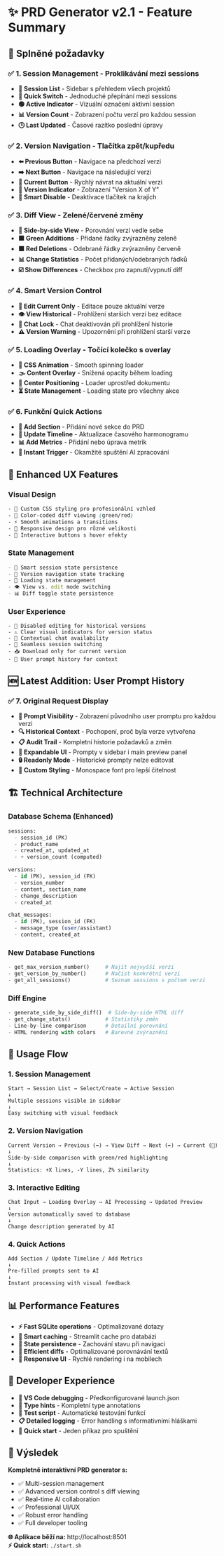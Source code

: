 # ✨ PRD Generator v2.1 - Feature Summary

## 🎯 Splněné požadavky

### ✅ 1. Session Management - Proklikávání mezi sessions

- **📁 Session List** - Sidebar s přehledem všech projektů
- **🔄 Quick Switch** - Jednoduché přepínání mezi sessions
- **🟢 Active Indicator** - Vizuální označení aktivní session
- **📊 Version Count** - Zobrazení počtu verzí pro každou session
- **🕒 Last Updated** - Časové razítko poslední úpravy

### ✅ 2. Version Navigation - Tlačítka zpět/kupředu

- **⬅️ Previous Button** - Navigace na předchozí verzi
- **➡️ Next Button** - Navigace na následující verzi
- **🔄 Current Button** - Rychlý návrat na aktuální verzi
- **📍 Version Indicator** - Zobrazení "Version X of Y"
- **🚫 Smart Disable** - Deaktivace tlačítek na krajích

### ✅ 3. Diff View - Zelené/červené změny

- **🔀 Side-by-side View** - Porovnání verzí vedle sebe
- **🟩 Green Additions** - Přidané řádky zvýrazněny zeleně
- **🟥 Red Deletions** - Odebrané řádky zvýrazněny červeně
- **📊 Change Statistics** - Počet přidaných/odebraných řádků
- **☑️ Show Differences** - Checkbox pro zapnutí/vypnutí diff

### ✅ 4. Smart Version Control

- **📝 Edit Current Only** - Editace pouze aktuální verze
- **👁️ View Historical** - Prohlížení starších verzí bez editace
- **💬 Chat Lock** - Chat deaktivován při prohlížení historie
- **⚠️ Version Warning** - Upozornění při prohlížení starší verze

### ✅ 5. Loading Overlay - Točící kolečko s overlay

- **💫 CSS Animation** - Smooth spinning loader
- **🌫️ Content Overlay** - Snížená opacity během loading
- **🎯 Center Positioning** - Loader uprostřed dokumentu
- **⏳ State Management** - Loading state pro všechny akce

### ✅ 6. Funkční Quick Actions

- **📝 Add Section** - Přidání nové sekce do PRD
- **🎯 Update Timeline** - Aktualizace časového harmonogramu
- **📊 Add Metrics** - Přidání nebo úprava metrik
- **🚀 Instant Trigger** - Okamžité spuštění AI zpracování

## 🎨 Enhanced UX Features

### Visual Design

```css
- 🎨 Custom CSS styling pro profesionální vzhled
- 🌈 Color-coded diff viewing (green/red)
- ⚡ Smooth animations a transitions
- 📱 Responsive design pro různé velikosti
- 🔘 Interactive buttons s hover efekty
```

### State Management

```javascript
- 🧠 Smart session state persistence
- 🔄 Version navigation state tracking
- 💾 Loading state management
- 👁️ View vs. edit mode switching
- 📊 Diff toggle state persistence
```

### User Experience

```
- 🚫 Disabled editing for historical versions
- ⚠️ Clear visual indicators for version status
- 💬 Contextual chat availability
- 🔄 Seamless session switching
- 📥 Download only for current version
- 📝 User prompt history for context
```

## 🆕 Latest Addition: User Prompt History

### ✅ 7. Original Request Display

- **📝 Prompt Visibility** - Zobrazení původního user promptu pro každou verzi
- **🔍 Historical Context** - Pochopení, proč byla verze vytvořena
- **📋 Audit Trail** - Kompletní historie požadavků a změn
- **📂 Expandable UI** - Prompty v sidebar i main preview panel
- **🔒 Readonly Mode** - Historické prompty nelze editovat
- **🎨 Custom Styling** - Monospace font pro lepší čitelnost

## 🏗️ Technical Architecture

### Database Schema (Enhanced)

```sql
sessions:
  - session_id (PK)
  - product_name
  - created_at, updated_at
  - + version_count (computed)

versions:
  - id (PK), session_id (FK)
  - version_number
  - content, section_name
  - change_description
  - created_at

chat_messages:
  - id (PK), session_id (FK)
  - message_type (user/assistant)
  - content, created_at
```

### New Database Functions

```python
- get_max_version_number()     # Najít nejvyšší verzi
- get_version_by_number()      # Načíst konkrétní verzi
- get_all_sessions()           # Seznam sessions s počtem verzí
```

### Diff Engine

```python
- generate_side_by_side_diff()  # Side-by-side HTML diff
- get_change_stats()           # Statistiky změn
- Line-by-line comparison      # Detailní porovnání
- HTML rendering with colors   # Barevné zvýraznění
```

## 🚀 Usage Flow

### 1. Session Management

```
Start → Session List → Select/Create → Active Session
↓
Multiple sessions visible in sidebar
↓
Easy switching with visual feedback
```

### 2. Version Navigation

```
Current Version → Previous (⬅️) → View Diff → Next (➡️) → Current (🔄)
↓
Side-by-side comparison with green/red highlighting
↓
Statistics: +X lines, -Y lines, Z% similarity
```

### 3. Interactive Editing

```
Chat Input → Loading Overlay → AI Processing → Updated Preview
↓
Version automatically saved to database
↓
Change description generated by AI
```

### 4. Quick Actions

```
Add Section / Update Timeline / Add Metrics
↓
Pre-filled prompts sent to AI
↓
Instant processing with visual feedback
```

## 📊 Performance Features

- **⚡ Fast SQLite operations** - Optimalizované dotazy
- **🧠 Smart caching** - Streamlit cache pro databázi
- **💾 State persistence** - Zachování stavu při navigaci
- **🔄 Efficient diffs** - Optimalizované porovnávání textů
- **📱 Responsive UI** - Rychlé rendering i na mobilech

## 🔧 Developer Experience

- **🐛 VS Code debugging** - Předkonfigurované launch.json
- **📝 Type hints** - Kompletní type annotations
- **🧪 Test script** - Automatické testování funkcí
- **📋 Detailed logging** - Error handling s informativními hláškami
- **🚀 Quick start** - Jeden příkaz pro spuštění

## 🌟 Výsledek

**Kompletně interaktivní PRD generator s:**

- ✅ Multi-session management
- ✅ Advanced version control s diff viewing
- ✅ Real-time AI collaboration
- ✅ Professional UI/UX
- ✅ Robust error handling
- ✅ Full developer tooling

**🌐 Aplikace běží na:** http://localhost:8501  
**⚡ Quick start:** `./start.sh`
